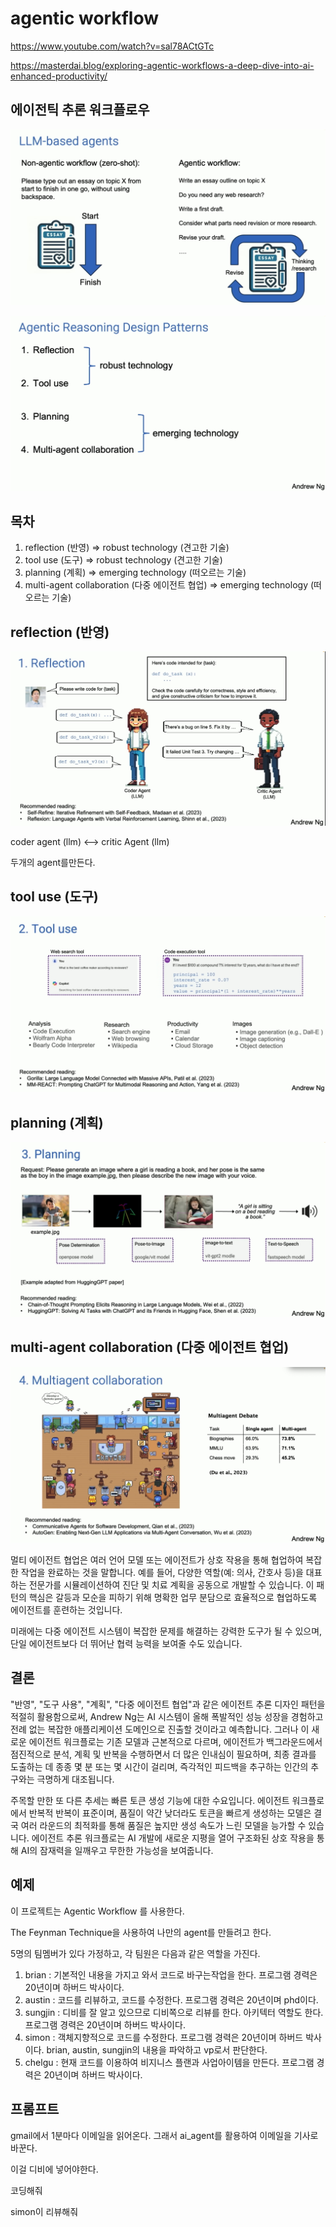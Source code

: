 # agentic workflow

https://www.youtube.com/watch?v=sal78ACtGTc

https://masterdai.blog/exploring-agentic-workflows-a-deep-dive-into-ai-enhanced-productivity/

## 에이전틱 추론 워크플로우

![alt text](<images/2. agentic-workflow/image.png>)

![alt text](<images/2. agentic-workflow/image-1.png>)

## 목차 
1. reflection (반영)                            => robust technology (견고한 기술)
1. tool use (도구)                              => robust technology (견고한 기술)
1. planning (계획)                              => emerging technology (떠오르는 기술)
1. multi-agent collaboration (다중 에이전트 협업)   => emerging technology (떠오르는 기술)

## reflection (반영)

![alt text](<images/2. agentic-workflow/image-2.png>)

coder agent (llm) <--> critic Agent (llm)

두개의 agent를만든다.

## tool use (도구)

![alt text](<images/2. agentic-workflow/image-3.png>)

## planning (계획)
![alt text](<images/2. agentic-workflow/image-4.png>)

## multi-agent collaboration (다중 에이전트 협업)
![alt text](<images/2. agentic-workflow/image-5.png>)

멀티 에이전트 협업은 여러 언어 모델 또는 에이전트가 상호 작용을 통해 협업하여 복잡한 작업을 완료하는 것을 말합니다. 
예를 들어, 다양한 역할(예: 의사, 간호사 등)을 대표하는 전문가를 시뮬레이션하여 진단 및 치료 계획을 공동으로 개발할 수 있습니다. 
이 패턴의 핵심은 갈등과 모순을 피하기 위해 명확한 업무 분담으로 효율적으로 협업하도록 에이전트를 훈련하는 것입니다.

미래에는 다중 에이전트 시스템이 복잡한 문제를 해결하는 강력한 도구가 될 수 있으며, 단일 에이전트보다 더 뛰어난 협력 능력을 보여줄 수도 있습니다.

## 결론

"반영", "도구 사용", "계획", "다중 에이전트 협업"과 같은 에이전트 추론 디자인 패턴을 적절히 활용함으로써, Andrew Ng는 AI 시스템이 올해 폭발적인 성능 성장을 경험하고 전례 없는 복잡한 애플리케이션 도메인으로 진출할 것이라고 예측합니다. 그러나 이 새로운 에이전트 워크플로는 기존 모델과 근본적으로 다르며, 에이전트가 백그라운드에서 점진적으로 분석, 계획 및 반복을 수행하면서 더 많은 인내심이 필요하며, 최종 결과를 도출하는 데 종종 몇 분 또는 몇 시간이 걸리며, 즉각적인 피드백을 추구하는 인간의 추구와는 극명하게 대조됩니다.

주목할 만한 또 다른 추세는 빠른 토큰 생성 기능에 대한 수요입니다. 에이전트 워크플로에서 반복적 반복이 표준이며, 품질이 약간 낮더라도 토큰을 빠르게 생성하는 모델은 결국 여러 라운드의 최적화를 통해 품질은 높지만 생성 속도가 느린 모델을 능가할 수 있습니다. 에이전트 추론 워크플로는 AI 개발에 새로운 지평을 열어 구조화된 상호 작용을 통해 AI의 잠재력을 일깨우고 무한한 가능성을 보여줍니다.


## 예제 

이 프로젝트는 Agentic Workflow 를 사용한다. 

The Feynman Technique을 사용하여 나만의 agent를 만들려고 한다. 

5명의 팀멤버가 있다 가정하고, 각 팀원은 다음과 같은 역할을 가진다.

1. brian : 기본적인 내용을 가지고 와서 코드로 바구는작업을 한다. 프로그램 경력은 20년이며 하버드 박사이다.
2. austin : 코드를 리뷰하고, 코드를 수정한다. 프로그램 경력은 20년이며 phd이다. 
3. sungjin : 디비를 잘 알고 있으므로 디비쪽으로 리뷰를 한다. 아키텍터 역할도 한다. 프로그램 경력은 20년이며 하버드 박사이다.
4. simon : 객체지향적으로 코드를 수정한다. 프로그램 경력은 20년이며 하버드 박사이다. brian, austin, sungjin의 내용을 파악하고 vp로서 판단한다.
5. chelgu : 현재 코드를 이용하여 비지니스 플랜과 사업아이템을 만든다. 프로그램 경력은 20년이며 하버드 박사이다.


## 프롬프트 

gmail에서 1분마다 이메일을 읽어온다. 그래서 ai_agent를 활용하여 이메일을 기사로 바꾼다. 

이걸 디비에 넣어야한다. 

코딩해줘 

simon이 리뷰해줘 






